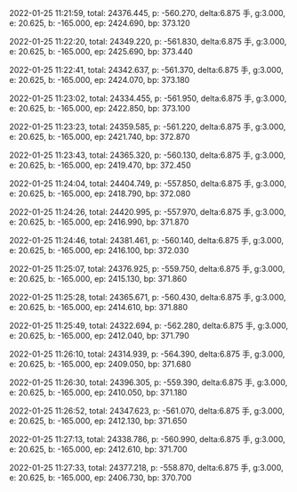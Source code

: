2022-01-25 11:21:59, total: 24376.445, p: -560.270, delta:6.875 手, g:3.000, e: 20.625, b: -165.000, ep: 2424.690, bp: 373.120

2022-01-25 11:22:20, total: 24349.220, p: -561.830, delta:6.875 手, g:3.000, e: 20.625, b: -165.000, ep: 2425.690, bp: 373.440

2022-01-25 11:22:41, total: 24342.637, p: -561.370, delta:6.875 手, g:3.000, e: 20.625, b: -165.000, ep: 2424.070, bp: 373.180

2022-01-25 11:23:02, total: 24334.455, p: -561.950, delta:6.875 手, g:3.000, e: 20.625, b: -165.000, ep: 2422.850, bp: 373.100

2022-01-25 11:23:23, total: 24359.585, p: -561.220, delta:6.875 手, g:3.000, e: 20.625, b: -165.000, ep: 2421.740, bp: 372.870

2022-01-25 11:23:43, total: 24365.320, p: -560.130, delta:6.875 手, g:3.000, e: 20.625, b: -165.000, ep: 2419.470, bp: 372.450

2022-01-25 11:24:04, total: 24404.749, p: -557.850, delta:6.875 手, g:3.000, e: 20.625, b: -165.000, ep: 2418.790, bp: 372.080

2022-01-25 11:24:26, total: 24420.995, p: -557.970, delta:6.875 手, g:3.000, e: 20.625, b: -165.000, ep: 2416.990, bp: 371.870

2022-01-25 11:24:46, total: 24381.461, p: -560.140, delta:6.875 手, g:3.000, e: 20.625, b: -165.000, ep: 2416.100, bp: 372.030

2022-01-25 11:25:07, total: 24376.925, p: -559.750, delta:6.875 手, g:3.000, e: 20.625, b: -165.000, ep: 2415.130, bp: 371.860

2022-01-25 11:25:28, total: 24365.671, p: -560.430, delta:6.875 手, g:3.000, e: 20.625, b: -165.000, ep: 2414.610, bp: 371.880

2022-01-25 11:25:49, total: 24322.694, p: -562.280, delta:6.875 手, g:3.000, e: 20.625, b: -165.000, ep: 2412.040, bp: 371.790

2022-01-25 11:26:10, total: 24314.939, p: -564.390, delta:6.875 手, g:3.000, e: 20.625, b: -165.000, ep: 2409.050, bp: 371.680

2022-01-25 11:26:30, total: 24396.305, p: -559.390, delta:6.875 手, g:3.000, e: 20.625, b: -165.000, ep: 2410.050, bp: 371.180

2022-01-25 11:26:52, total: 24347.623, p: -561.070, delta:6.875 手, g:3.000, e: 20.625, b: -165.000, ep: 2412.130, bp: 371.650

2022-01-25 11:27:13, total: 24338.786, p: -560.990, delta:6.875 手, g:3.000, e: 20.625, b: -165.000, ep: 2412.610, bp: 371.700

2022-01-25 11:27:33, total: 24377.218, p: -558.870, delta:6.875 手, g:3.000, e: 20.625, b: -165.000, ep: 2406.730, bp: 370.700
